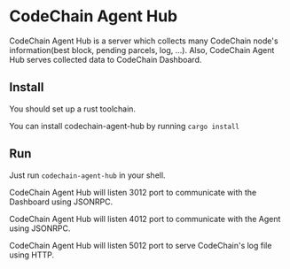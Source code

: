 CodeChain Agent Hub
====================

CodeChain Agent Hub is a server which collects many CodeChain node's information(best block, pending parcels, log, ...). Also, CodeChain Agent Hub serves collected data to CodeChain Dashboard.

Install
--------

You should set up a rust toolchain.

You can install codechain-agent-hub by running `cargo install`

Run
----

Just run `codechain-agent-hub` in your shell.

CodeChain Agent Hub will listen 3012 port to communicate with the Dashboard using JSONRPC.

CodeChain Agent Hub will listen 4012 port to communicate with the Agent using JSONRPC.

CodeChain Agent Hub will listen 5012 port to serve CodeChain's log file using HTTP.
